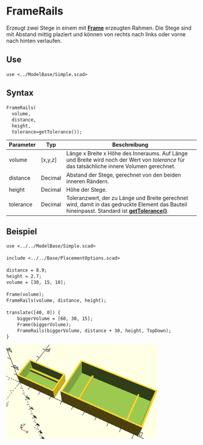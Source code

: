 # FrameRails

Erzeugt zwei Stege in einem mit [__Frame__](Frame.md) erzeugten Rahmen. Die Stege sind mit Abstand mittig plaziert und können von rechts nach links oder vorne nach hinten verlaufen.

## Use
```
use <../ModelBase/Simple.scad>
```

## Syntax
```
FrameRails(
  volume,
  distance,
  height,
  tolerance=getTolerance());
```

| Parameter | Typ | Beschreibung |
| ------ | ------ | ------ |
| volume | \[x,y,z] | Länge x Breite x Höhe des Inneraums. Auf Länge und Breite wird noch der Wert von *tolerance* für das tatsächliche innere Volumen gerechnet. |
| distance | Decimal | Abstand der Stege, gerechnet von den beiden inneren Rändern. |
| height | Decimal | Höhe der Stege. |
| tolerance | Decimal | Toleranzwert, der zu Länge und Breite gerechnet wird, damit in das gedruckte Element das Bauteil hineinpasst. Standard ist [__getTolerance()__](../Base/getTolerance.md). |

## Beispiel
```
use <../../ModelBase/Simple.scad>

include <../../Base/PlacementOptions.scad>

distance = 8.9;
height = 2.7;
volume = [30, 15, 10];

Frame(volume);
FrameRails(volume, distance, height);

translate([40, 0]) {
    biggerVolume = [60, 30, 15];
    Frame(biggerVolume);
    FrameRails(biggerVolume, distance + 30, height, TopDown);
}
```

![Zwei Beispiele](../../images/FrameRails_1.png)